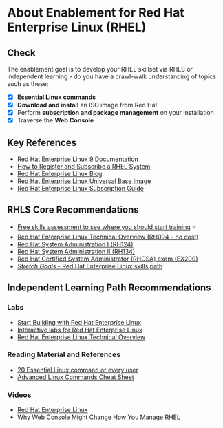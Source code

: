 # About Enablement for Red Hat Enterprise Linux (RHEL)

## Check

The enablement goal is to develop your RHEL skillset via RHLS or independent learning - do you have a crawl-walk understanding of topics such as these:

- [x] **Essential Linux commands**
- [x] **Download and install**  an ISO image from Red Hat
- [x] Perform **subscription and package management** on your installation
- [x] Traverse the **Web Console**

## Key References

- [Red Hat Enterprise Linux 9 Documentation](https://docs.redhat.com/en/documentation/red_hat_enterprise_linux/9)
- [How to Register and Subscribe a RHEL System](https://access.redhat.com/solutions/253273)
- [Red Hat Enterprise Linux Blog](https://www.redhat.com/en/blog/channel/red-hat-enterprise-linux)
- [Red Hat Enterprise Linux Universal Base Image](https://catalog.redhat.com/software/base-images)
- [Red Hat Enterprise Linux Subscription Guide](https://www.redhat.com/en/resources/red-hat-enterprise-linux-subscription-guide#section-1)

## RHLS Core Recommendations

- [Free skills assessment to see where you should start training](https://skills.ole.redhat.com/en) :star:
- [Red Hat Enterprise Linux Technical Overview (RH094 - no cost)](https://www.redhat.com/en/services/training/rh024-red-hat-linux-technical-overview)
- [Red Hat System Administration I (RH124)](https://www.redhat.com/en/services/training/rh124-red-hat-system-administration-i)
- [Red Hat System Administration II (RH134)](https://www.redhat.com/en/services/training/rh134-red-hat-system-administration-ii)
- [Red Hat Certified System Administrator (RHCSA) exam (EX200)](https://www.redhat.com/en/services/training/ex200-red-hat-certified-system-administrator-rhcsa-exam)
- [*Stretch Goals* - Red Hat Enterprise Linux skills path](https://www.redhat.com/en/resources/enterprise-linux-skills-path-brief)

## Independent Learning Path Recommendations

### Labs 

- [Start Building with Red Hat Enterprise Linux](https://developers.redhat.com/products/rhel/getting-started#iamnewtoredhatenterpriselinux)   
- [Interactive labs for Red Hat Enterprise Linux](https://www.redhat.com/en/interactive-labs/enterprise-linux) 
- [Red Hat Enterprise Linux Technical Overview](https://www.redhat.com/en/services/training/rh024-red-hat-linux-technical-overview)  

### Reading Material and References

- [20 Essential Linux command or every user](https://www.redhat.com/en/blog/20-essential-linux-commands-every-user?blaid=7662702)
- [Advanced Linux Commands Cheat Sheet](https://developers.redhat.com/cheat-sheets/advanced-linux-commands)   


### Videos

- [Red Hat Enterprise Linux](https://www.youtube.com/@RedHatEnterpriseLinux)  
- [Why Web Console Might Change How You Manage RHEL](https://www.youtube.com/watch?v=YVrYHpC53bM)

